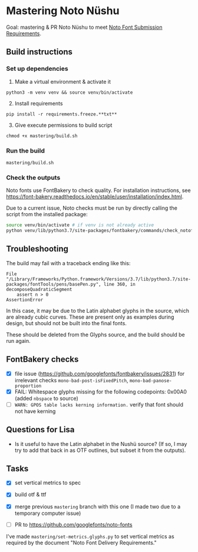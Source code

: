 # Mastering Noto Nüshu

Goal: mastering & PR Noto Nüshu to meet [Noto Font Submission Requirements](https://github.com/arrowtype/noto-source/blob/bdf616554fca1b4c0e29a8cd52fdf3731d1c22a6/FONT_CONTRIBUTION.md).

## Build instructions

### Set up dependencies

1. Make a virtual environment & activate it

```
python3 -m venv venv && source venv/bin/activate
```

2. Install requirements

```
pip install -r requirements.freeze.**txt**
```

3. Give execute permissions to build script

```
chmod +x mastering/build.sh
```

### Run the build

```
mastering/build.sh
```

### Check the outputs


Noto fonts use FontBakery to check quality. For installation instructions, see https://font-bakery.readthedocs.io/en/stable/user/installation/index.html.

Due to a current issue, Noto checks must be run by directly calling the script from the installed package:

```bash
source venv/bin/activate # if venv is not already active
python venv/lib/python3.7/site-packages/fontbakery/commands/check_notofonts.py fonts/NotoSansNushu-Regular.ttf
```

## Troubleshooting

The build may fail with a traceback ending like this:

```
File "/Library/Frameworks/Python.framework/Versions/3.7/lib/python3.7/site-packages/fontTools/pens/basePen.py", line 360, in decomposeQuadraticSegment
    assert n > 0
AssertionError
```

In this case, it may be due to the Latin alphabet glyphs in the source, which are already cubic curves. These are present only as examples during design, but should not be built into the final fonts.

These should be deleted from the Glyphs source, and the build should be run again.

## FontBakery checks

 - [x] file issue (https://github.com/googlefonts/fontbakery/issues/2831) for irrelevant checks `mono-bad-post-isFixedPitch`, `mono-bad-panose-proportion` 
 - [x] FAIL: Whitespace glyphs missing for the following codepoints: 0x00A0 (added `nbspace` to source)
 - [ ] `WARN: GPOS table lacks kerning information.` verify that font should not have kerning

## Questions for Lisa


- Is it useful to have the Latin alphabet in the Nushü source? (If so, I may try to add that back in as OTF outlines, but subset it from the outputs).

## Tasks
- [x] set vertical metrics to spec
- [x] build otf & ttf
- [x] merge previous `mastering` branch with this one (I made two due to a temporary computer issue)
- [ ] PR to https://github.com/googlefonts/noto-fonts


I've made `mastering/set-metrics.glyphs.py` to set vertical metrics as required by the document "Noto Font Delivery Requirements."

